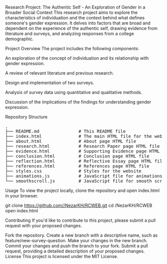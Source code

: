 Research Project: 
The Authentic Self - An Exploration of Gender in a Broader Social Context
This research project aims to explore the characteristics of individuation and the context behind what defines someone's gender expression. It delves into factors that are broad and dependent on the experience of the authentic self, drawing evidence from literature and surveys, and analyzing responses from a college demographic.

Project Overview
The project includes the following components:

An exploration of the concept of individuation and its relationship with gender expression.

A review of relevant literature and previous research.

Design and implementation of two surveys.

Analysis of survey data using quantitative and qualitative methods.

Discussion of the implications of the findings for understanding gender expression.

Repository Structure

<pre>
.
├── README.md               # This README file
├── index.html              # The main HTML file for the website
├── about.html              # About page HTML file
├── research.html           # Research Paper page HTML file
├── evidence.html           # Supporting Evidence page HTML file
├── conclusion.html         # Conclusion page HTML file
├── reflection.html         # Reflective Essay page HTML file
├── references.html         # References page HTML file
├── styles.css              # Styles for the website
├── animations.js           # JavaScript file for animations
└── smoothscroll.js         # JavaScript file for smooth scrolling
</pre>

Usage
To view the project locally, clone the repository and open index.html in your browser.

git clone https://github.com//NezarKH/RCWEB.git
cd /NezarKH/RCWEB
open index.html

Contributing
If you'd like to contribute to this project, please submit a pull request with your proposed changes.

Fork the repository.
Create a new branch with a descriptive name, such as feature/new-survey-question.
Make your changes in the new branch.
Commit your changes and push the branch to your fork.
Submit a pull request, providing a detailed description of your proposed changes.
License
This project is licensed under the MIT License.


